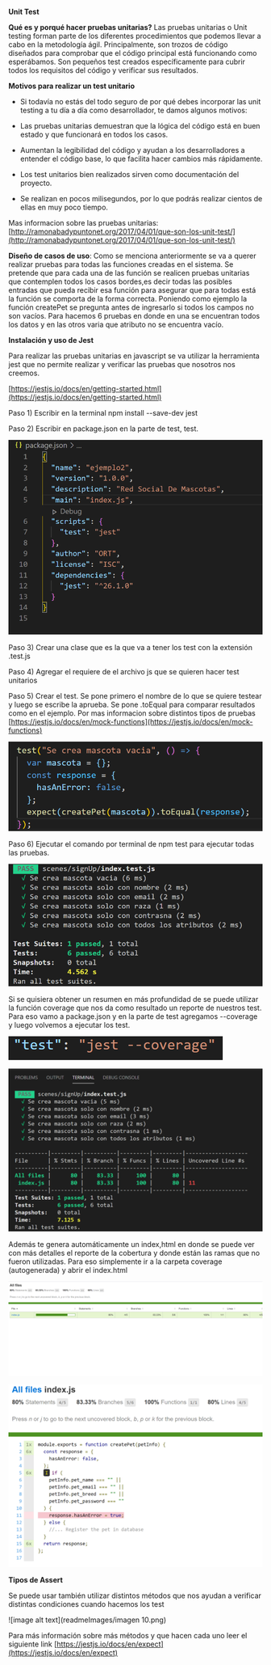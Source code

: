 **Unit Test**

**Qué es y porqué hacer pruebas unitarias?** Las pruebas unitarias o Unit testing forman parte de los diferentes procedimientos que podemos llevar a cabo en la metodología ágil. Principalmente, son trozos de código diseñados para comprobar que el código principal está funcionando como esperábamos. Son pequeños test creados específicamente para cubrir todos los requisitos del código y verificar sus resultados.

**Motivos para realizar un test unitario**

- Si todavía no estás del todo seguro de por qué debes incorporar las unit testing a tu día a día como desarrollador, te damos algunos motivos:

- Las pruebas unitarias demuestran que la lógica del código está en buen estado y que funcionará en todos los casos.

- Aumentan la legibilidad del código y ayudan a los desarrolladores a entender el código base, lo que facilita hacer cambios más rápidamente.

- Los test unitarios bien realizados sirven como documentación del proyecto.

- Se realizan en pocos milisegundos, por lo que podrás realizar cientos de ellas en muy poco tiempo.

Mas informacion sobre las pruebas unitarias: [http://ramonabadypuntonet.org/2017/04/01/que-son-los-unit-test/](http://ramonabadypuntonet.org/2017/04/01/que-son-los-unit-test/)

**Diseño de casos de uso**: Como se menciona anteriormente se va a querer realizar pruebas para todas las funciones creadas en el sistema. Se pretende que para cada una de las función se realicen pruebas unitarias que contemplen todos los casos bordes,es decir todas las posibles entradas que pueda recibir esa función para asegurar que para todas está la función se comporta de la forma correcta. Poniendo como ejemplo la función createPet se pregunta antes de ingresarlo si todos los campos no son vacíos. Para hacemos 6 pruebas en donde en una se encuentran todos los datos y en las otros varia que atributo no se encuentra vacío.

**Instalación y uso de Jest**

Para realizar las pruebas unitarias en javascript se va utilizar la herramienta jest que no permite realizar y verificar las pruebas que nosotros nos creemos.

[https://jestjs.io/docs/en/getting-started.html](https://jestjs.io/docs/en/getting-started.html)

Paso 1) Escribir en la terminal npm install --save-dev jest

Paso 2) Escribir en package.json en la parte de test, test.

![image alt text](readmeImages/image_0.png)

Paso 3) Crear una clase que es la que va a tener los test con la extensión .test.js

Paso 4) Agregar el requiere de el archivo js que se quieren hacer test unitarios

Paso 5) Crear el test. Se pone primero el nombre de lo que se quiere testear y luego se escribe la aprueba. Se pone .toEqual para comparar resultados como en el ejemplo. Por mas informacion sobre distintos tipos de pruebas [https://jestjs.io/docs/en/mock-functions](https://jestjs.io/docs/en/mock-functions)

![image alt text](readmeImages/image_1.png)

Paso 6) Ejecutar el comando por terminal de npm test para ejecutar todas las pruebas.

![image alt text](readmeImages/image_2.png)

Si se quisiera obtener un resumen en más profundidad de se puede utilizar la función coverage que nos da como resultado un reporte de nuestros test. Para eso vamo a package.json y en la parte de test agregamos --coverage y luego volvemos a ejecutar los test.

![image alt text](readmeImages/image_3.png)

![image alt text](readmeImages/image_4.png)

Además te genera automáticamente un index,html en donde se puede ver con más detalles el reporte de la cobertura y donde están las ramas que no fueron utilizadas. Para eso simplemente ir a la carpeta coverage (autogenerada) y abrir el index.html

![image alt text](readmeImages/image_5.png)

![image alt text](readmeImages/image_6.png)

**Tipos de Assert**

Se puede usar también utilizar distintos métodos que nos ayudan a verificar distintas condiciones cuando hacemos los test

![image alt text](readmeImages/imagen 10.png)

Para más información sobre más métodos y que hacen cada uno leer el siguiente link [https://jestjs.io/docs/en/expect](https://jestjs.io/docs/en/expect)
